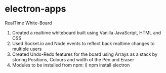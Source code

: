 # electron-apps
RealTime White-Board
1. Created a realtime whiteboard built using Vanilla JavaScript, HTML and CSS
2. Used Socket.io and Node events to reflect back realtime changes to multiple users 
3. Created Undo-Redo features for the board using Arrays as a stack by storing  Positions, Colours and width of the Pen and Eraser
4. Modules to be installed from npm:
                 i) npm install electron
                 
